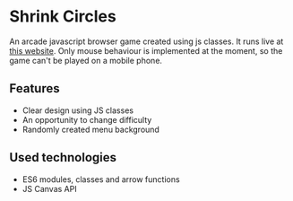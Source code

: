 # Shrink Circles
An arcade javascript browser game created using js classes. It runs live at [this website](http://circles.titanus.cz). Only mouse behaviour is implemented at the moment, so the game can't be played on a mobile phone.

## Features
- Clear design using JS classes
- An opportunity to change difficulty
- Randomly created menu background

## Used technologies
- ES6 modules, classes and arrow functions
- JS Canvas API
